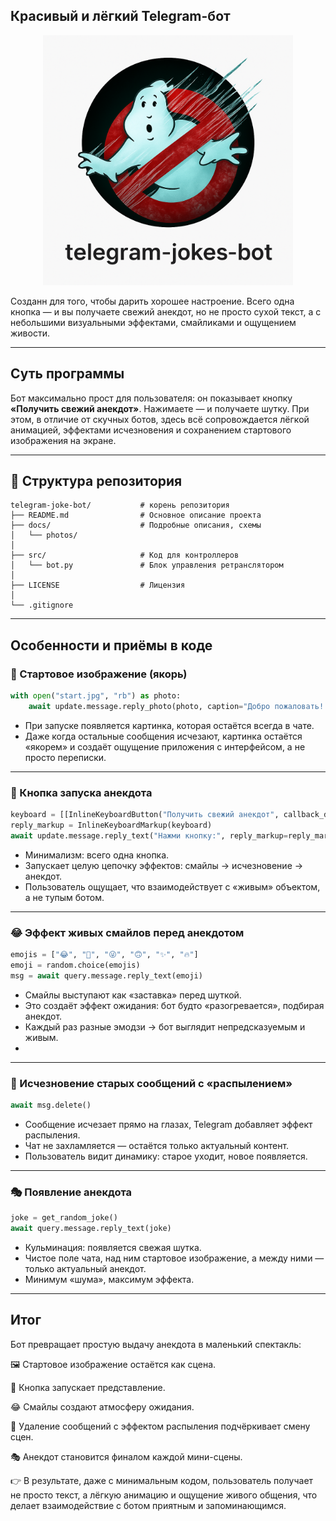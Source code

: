 ## Красивый и лёгкий Telegram-бот

<p align="center">
  <a href="docs/photo/ghostbusters.png">
    <img src="docs/photo/ghostbusters.png" width="400" />
  </a>
</p>

 Cозданн для того, чтобы дарить хорошее настроение. Всего одна кнопка — и вы получаете свежий анекдот, но не просто сухой текст, а с небольшими визуальными эффектами, смайликами и ощущением живости.

---

## Суть программы

Бот максимально прост для пользователя: он показывает кнопку **«Получить свежий анекдот»**. Нажимаете — и получаете шутку. При этом, в отличие от скучных ботов, здесь всё сопровождается лёгкой анимацией, эффектами исчезновения и сохранением стартового изображения на экране.

---

## 📂 Структура репозитория
```
telegram-joke-bot/           # корень репозитория
├── README.md                # Основное описание проекта
├── docs/                    # Подробные описания, схемы
│   └── photos/
│
├── src/                     # Код для контроллеров    
│   └── bot.py               # Блок управления ретранслятором           
│   
├── LICENSE                  # Лицензия 
│
└── .gitignore
```
---

## Особенности и приёмы в коде

### 🎨 Стартовое изображение (якорь)

```python
with open("start.jpg", "rb") as photo:
    await update.message.reply_photo(photo, caption="Добро пожаловать! Нажми кнопку ниже.", reply_markup=reply_markup)
```

- При запуске появляется картинка, которая остаётся всегда в чате.
- Даже когда остальные сообщения исчезают, картинка остаётся «якорем» и создаёт ощущение приложения с интерфейсом, а не просто переписки.

---

### 🔘 Кнопка запуска анекдота
```python
keyboard = [[InlineKeyboardButton("Получить свежий анекдот", callback_data='joke')]]
reply_markup = InlineKeyboardMarkup(keyboard)
await update.message.reply_text("Нажми кнопку:", reply_markup=reply_markup)
```


- Минимализм: всего одна кнопка.
- Запускает целую цепочку эффектов: смайлы → исчезновение → анекдот.
- Пользователь ощущает, что взаимодействует с «живым» объектом, а не тупым ботом.

---

### 😂 Эффект живых смайлов перед анекдотом
```python
emojis = ["😂", "🤣", "😜", "🙃", "✨", "🔥"]
emoji = random.choice(emojis)
msg = await query.message.reply_text(emoji)
```

- Смайлы выступают как «заставка» перед шуткой.
- Это создаёт эффект ожидания: бот будто «разогревается», подбирая анекдот.
- Каждый раз разные эмодзи → бот выглядит непредсказуемым и живым.
- 
---

### 💨 Исчезновение старых сообщений с «распылением»
```python
await msg.delete()
```

- Сообщение исчезает прямо на глазах, Telegram добавляет эффект распыления.
- Чат не захламляется — остаётся только актуальный контент.
- Пользователь видит динамику: старое уходит, новое появляется.

---

### 🎭 Появление анекдота
```python
joke = get_random_joke()
await query.message.reply_text(joke)
```


- Кульминация: появляется свежая шутка.
- Чистое поле чата, над ним стартовое изображение, а между ними — только актуальный анекдот.
- Минимум «шума», максимум эффекта.

---

## Итог

Бот превращает простую выдачу анекдота в маленький спектакль:

🖼 Стартовое изображение остаётся как сцена.

🔘 Кнопка запускает представление.

😂 Смайлы создают атмосферу ожидания.

💨 Удаление сообщений с эффектом распыления подчёркивает смену сцен.

🎭 Анекдот становится финалом каждой мини-сцены.

👉 В результате,  даже с минимальным кодом, пользователь получает не просто текст, а лёгкую анимацию и ощущение живого общения, что делает взаимодействие с ботом приятным и запоминающимся.
